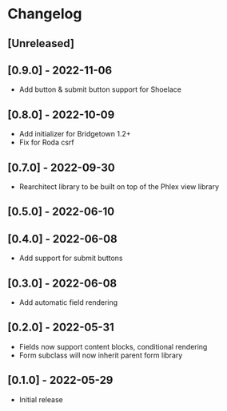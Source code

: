 # Changelog

## [Unreleased]

## [0.9.0] - 2022-11-06

- Add button & submit button support for Shoelace

## [0.8.0] - 2022-10-09

- Add initializer for Bridgetown 1.2+
- Fix for Roda csrf

## [0.7.0] - 2022-09-30

- Rearchitect library to be built on top of the Phlex view library

## [0.5.0] - 2022-06-10

## [0.4.0] - 2022-06-08

- Add support for submit buttons

## [0.3.0] - 2022-06-08

- Add automatic field rendering

## [0.2.0] - 2022-05-31

- Fields now support content blocks, conditional rendering
- Form subclass will now inherit parent form library

## [0.1.0] - 2022-05-29

- Initial release
